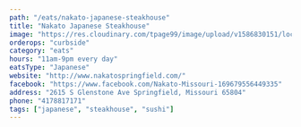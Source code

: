 ```yaml
---
path: "/eats/nakato-japanese-steakhouse"
title: "Nakato Japanese Steakhouse"
image: "https://res.cloudinary.com/tpage99/image/upload/v1586830151/local417eats/local417eatslogo.png"
orderops: "curbside"
category: "eats"
hours: "11am-9pm every day"
eatsType: "Japanese"
website: "http://www.nakatospringfield.com/"
facebook: "https://www.facebook.com/Nakato-Missouri-169679556449335"
address: "2615 S Glenstone Ave Springfield, Missouri 65804"
phone: "4178817171"
tags: ["japanese", "steakhouse", "sushi"]
---
```

